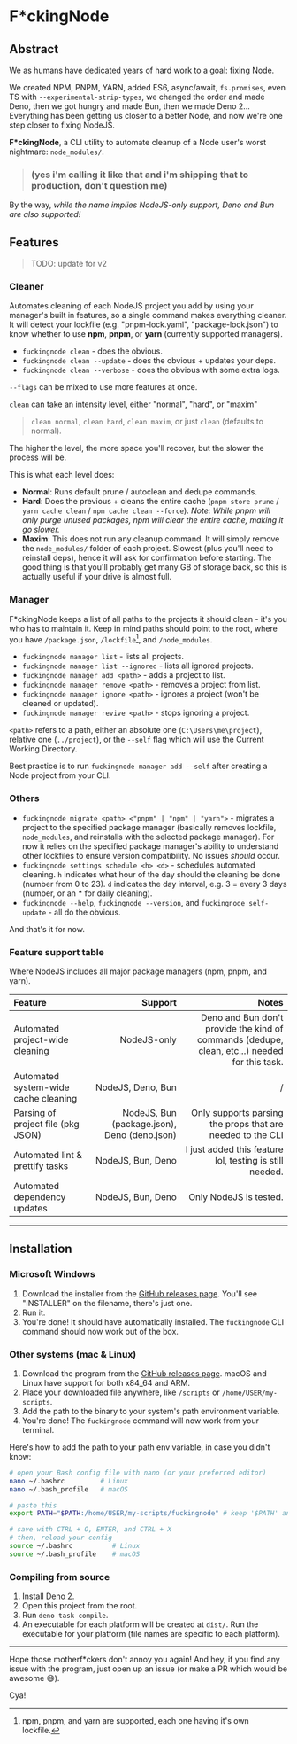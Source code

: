 # F\*ckingNode

## Abstract

We as humans have dedicated years of hard work to a goal: fixing Node.

We created NPM, PNPM, YARN, added ES6, async/await, `fs.promises`, even TS with `--experimental-strip-types`, we changed the order and made Deno, then we got hungry and made Bun, then we made Deno 2... Everything has been getting us closer to a better Node, and now we're one step closer to fixing NodeJS.

**F\*ckingNode**, a CLI utility to automate cleanup of a Node user's worst nightmare: `node_modules/`.

> ### (yes i'm calling it like that and i'm shipping that to production, don't question me)

By the way, _while the name implies NodeJS-only support, Deno and Bun are also supported!_

## Features

> TODO: update for v2

### Cleaner

Automates cleaning of each NodeJS project you add by using your manager's built in features, so a single command makes everything cleaner. It will detect your lockfile (e.g. "pnpm-lock.yaml", "package-lock.json") to know whether to use **npm**, **pnpm**, or **yarn** (currently supported managers).

- `fuckingnode clean` - does the obvious.
- `fuckingnode clean --update` - does the obvious + updates your deps.
- `fuckingnode clean --verbose` - does the obvious with some extra logs.

`--flags` can be mixed to use more features at once.

`clean` can take an intensity level, either "normal", "hard", or "maxim"

> `clean normal`, `clean hard`, `clean maxim`, or just `clean` (defaults to normal).

The higher the level, the more space you'll recover, but the slower the process will be.

This is what each level does:

- **Normal**: Runs default prune / autoclean and dedupe commands.
- **Hard**: Does the previous + cleans the entire cache (`pnpm store prune` / `yarn cache clean` / `npm cache clean --force`). _Note: While pnpm will only purge unused packages, npm will clear the entire cache, making it go slower._
- **Maxim**: This does not run any cleanup command. It will simply remove the `node_modules/` folder of each project. Slowest (plus you'll need to reinstall deps), hence it will ask for confirmation before starting. The good thing is that you'll probably get many GB of storage back, so this is actually useful if your drive is almost full.

### Manager

F\*ckingNode keeps a list of all paths to the projects it should clean - it's you who has to maintain it. Keep in mind paths should point to the root, where you have `/package.json`, `/lockfile`[^1], and `/node_modules`.

- `fuckingnode manager list` - lists all projects.
- `fuckingnode manager list --ignored` - lists all ignored projects.
- `fuckingnode manager add <path>` - adds a project to list.
- `fuckingnode manager remove <path>` - removes a project from list.
- `fuckingnode manager ignore <path>` - ignores a project (won't be cleaned or updated).
- `fuckingnode manager revive <path>` - stops ignoring a project.

`<path>` refers to a path, either an absolute one (`C:\Users\me\project`), relative one (`../project`), or the `--self` flag which will use the Current Working Directory.

Best practice is to run `fuckingnode manager add --self` after creating a Node project from your CLI.

### Others

- `fuckingnode migrate <path> <"pnpm" | "npm" | "yarn">` - migrates a project to the specified package manager (basically removes lockfile, `node_modules`, and reinstalls with the selected package manager). For now it relies on the specified package manager's ability to understand other lockfiles to ensure version compatibility. No issues _should_ occur.
- `fuckingnode settings schedule <h> <d>` - schedules automated cleaning. `h` indicates what hour of the day should the cleaning be done (number from 0 to 23). `d` indicates the day interval, e.g. 3 = every 3 days (number, or an **\*** for daily cleaning).
- `fuckingnode --help`, `fuckingnode --version`, and `fuckingnode self-update` - all do the obvious.

And that's it for now.

### Feature support table

Where NodeJS includes all major package managers (npm, pnpm, and yarn).

| Feature | Support | Notes |
| :--- | ---: | ---: |
| Automated project-wide cleaning | NodeJS-only | Deno and Bun don't provide the kind of commands (dedupe, clean, etc...) needed for this task. |
| Automated system-wide cache cleaning | NodeJS, Deno, Bun | / |
| Parsing of project file (pkg JSON) | NodeJS, Bun (package.json), Deno (deno.json) | Only supports parsing the props that are needed to the CLI |
| Automated lint & prettify tasks | NodeJS, Bun, Deno | I just added this feature lol, testing is still needed. |
| Automated dependency updates | NodeJS, Bun, Deno | Only NodeJS is tested. |

---

## Installation

### Microsoft Windows

1. Download the installer from the [GitHub releases page](https://github.com/ZakaHaceCosas/FuckingNode/releases/latest). You'll see "INSTALLER" on the filename, there's just one.
2. Run it.
3. You're done! It should have automatically installed. The `fuckingnode` CLI command should now work out of the box.

### Other systems (mac & Linux)

1. Download the program from the [GitHub releases page](https://github.com/ZakaHaceCosas/FuckingNode/releases/latest). macOS and Linux have support for both x84_64 and ARM.
2. Place your downloaded file anywhere, like `/scripts` or `/home/USER/my-scripts`.
3. Add the path to the binary to your system's path environment variable.
4. You're done! The `fuckingnode` command will now work from your terminal.

Here's how to add the path to your path env variable, in case you didn't know:

```bash
# open your Bash config file with nano (or your preferred editor)
nano ~/.bashrc         # Linux
nano ~/.bash_profile   # macOS

# paste this
export PATH="$PATH:/home/USER/my-scripts/fuckingnode" # keep '$PATH' and replace the rest (/home...) with the actual path to wherever you saved fuckingnode. It's recommended that you keep the name like that, "fuckingnode" with lowercase.

# save with CTRL + O, ENTER, and CTRL + X
# then, reload your config
source ~/.bashrc          # Linux
source ~/.bash_profile    # macOS
```

### Compiling from source

1. Install [Deno 2](https://docs.deno.com/runtime/).
2. Open this project from the root.
3. Run `deno task compile`.
4. An executable for each platform will be created at `dist/`. Run the executable for your platform (file names are specific to each platform).

---

Hope those motherf\*ckers don't annoy you again! And hey, if you find any issue with the program, just open up an issue (or make a PR which would be awesome :smile:).

Cya!

[^1]: npm, pnpm, and yarn are supported, each one having it's own lockfile.
